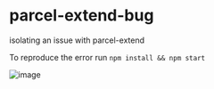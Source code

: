 # parcel-extend-bug
isolating an issue with parcel-extend

To reproduce the error run `npm install && npm start`

![image](https://github.com/jessehattabaugh/parcel-extend-bug/assets/17991/84a8c743-c1f9-457a-b2da-f3b852fa209a)
